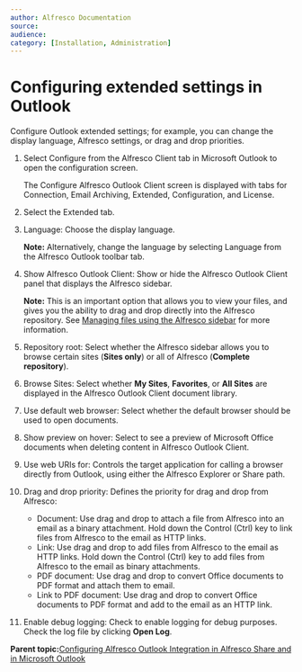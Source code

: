 ```yaml
---
author: Alfresco Documentation
source: 
audience: 
category: [Installation, Administration]
---
```


# Configuring extended settings in Outlook

Configure Outlook extended settings; for example, you can change the display language, Alfresco settings, or drag and drop priorities.

1.  Select Configure from the Alfresco Client tab in Microsoft Outlook to open the configuration screen.

    The Configure Alfresco Outlook Client screen is displayed with tabs for Connection, Email Archiving, Extended, Configuration, and License.

2.  Select the Extended tab.

3.  Language: Choose the display language.

    **Note:** Alternatively, change the language by selecting Language from the Alfresco Outlook toolbar tab.

4.  Show Alfresco Outlook Client: Show or hide the Alfresco Outlook Client panel that displays the Alfresco sidebar.

    **Note:** This is an important option that allows you to view your files, and gives you the ability to drag and drop directly into the Alfresco repository. See [Managing files using the Alfresco sidebar](Outlook-email-manager.md) for more information.

5.  Repository root: Select whether the Alfresco sidebar allows you to browse certain sites \(**Sites only**\) or all of Alfresco \(**Complete repository**\).

6.  Browse Sites: Select whether **My Sites**, **Favorites**, or **All Sites** are displayed in the Alfresco Outlook Client document library.

7.  Use default web browser: Select whether the default browser should be used to open documents.

8.  Show preview on hover: Select to see a preview of Microsoft Office documents when deleting content in Alfresco Outlook Client.

9.  Use web URIs for: Controls the target application for calling a browser directly from Outlook, using either the Alfresco Explorer or Share path.

10. Drag and drop priority: Defines the priority for drag and drop from Alfresco:

    -   Document: Use drag and drop to attach a file from Alfresco into an email as a binary attachment. Hold down the Control \(Ctrl\) key to link files from Alfresco to the email as HTTP links.
    -   Link: Use drag and drop to add files from Alfresco to the email as HTTP links. Hold down the Control \(Ctrl\) key to add files from Alfresco to the email as binary attachments.
    -   PDF document: Use drag and drop to convert Office documents to PDF format and attach them to email.
    -   Link to PDF document: Use drag and drop to convert Office documents to PDF format and add to the email as an HTTP link.
11. Enable debug logging: Check to enable logging for debug purposes. Check the log file by clicking **Open Log**.


**Parent topic:**[Configuring Alfresco Outlook Integration in Alfresco Share and in Microsoft Outlook](../concepts/Outlook-config-intro.md)

